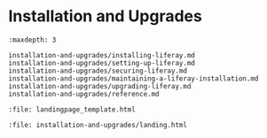 # Installation and Upgrades

```{toctree}
:maxdepth: 3

installation-and-upgrades/installing-liferay.md
installation-and-upgrades/setting-up-liferay.md
installation-and-upgrades/securing-liferay.md
installation-and-upgrades/maintaining-a-liferay-installation.md
installation-and-upgrades/upgrading-liferay.md
installation-and-upgrades/reference.md
```

```{raw} html
:file: landingpage_template.html
```

```{raw} html
:file: installation-and-upgrades/landing.html
```
